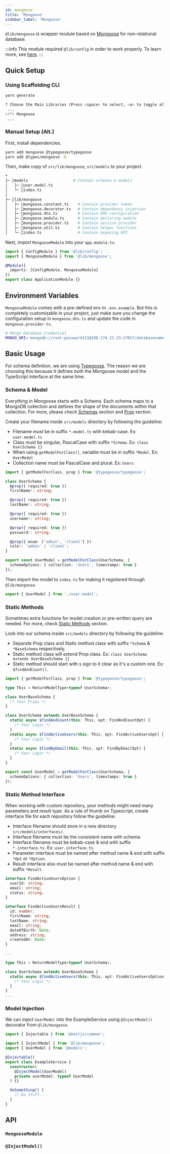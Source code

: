 ```yaml
---
id: mongoose
title: 'Mongoose'
sidebar_label: 'Mongoose'
---
```


`@lib/mongoose` is wrapper module based on [Mongoose](https://github.com/Automattic/mongoose/) for non-relational database.

:::info
This module required `@lib/config` in order to work properly. To learn more, see [here](/docs/nestjs/lib/config).
:::

## Quick Setup

### Using Scaffolding CLI

```bash
yarn generate
```

```bash
? Choose the Main Libraries (Press <space> to select, <a> to toggle all, <i> to invert selection)
 ...
>(*) Mongoose
 ...
```

### Manual Setup (Alt.)

First, install dependencies.

```bash
yarn add mongoose @typegoose/typegoose
yarn add @types/mongoose -D
```

Then, make copy of `src/lib/mongoose`, `src/models` to your project.

```bash
•
├─ 📁models                    # Contain schemas & models
│   ├─ 📄user.model.ts
│   └─ 📄index.ts
│
├─ 📁lib/mongoose
│   ├─ 📄mongoose.constant.ts    # Contain provider token
│   ├─ 📄mongoose.decorator.ts   # Contain dependency injection
│   ├─ 📄mongoose.dto.ts         # Contain ENV configuration
│   ├─ 📄mongoose.module.ts      # Contain declaring module
│   ├─ 📄mongoose.provider.ts    # Contain service provider
│   ├─ 📄mongoose.util.ts        # Contain helper functions
│   └─ 📄index.ts                # Contain exposing API
```

Next, import `MongooseModule` into your `app.module.ts`.

```ts title="src/app.module.ts"
import { ConfigModule } from '@lib/config';
import { MongooseModule } from '@lib/mongoose';

@Module({
  imports: [ConfigModule, MongooseModule]
})
export class ApplicationModule {}
```

## Environment Variables

`MongooseModule` comes with a pre-defined env in `.env.example`. But this is completely customizable in your project, just make sure you change the configuration setup in `mongoose.dto.ts` and update the code in `mongoose.provider.ts`.

```bash title=".env.example"
# Mongo Database Credential
MONGO_URI='mongodb://root:password123@198.174.21.23:27017/databasename'
```

## Basic Usage

For schema definition, we are using [Typegoose](https://github.com/typegoose/typegoose). The reason we are choosing this because it defines both the Mongoose model and the TypeScript interface at the same time.

### Schema & Model

Everything in Mongoose starts with a Schema. Each schema maps to a MongoDB collection and defines the shape of the documents within that collection. For more, please check [Schemas](https://mongoosejs.com/docs/guide.html) section and [Prop](https://typegoose.github.io/typegoose/docs/api/decorators/prop) section.

Create your filename inside `src/models` directory by following the guideline:

- Filename must be in suffix `*.model.ts` with kebab-case. Ex: `user.model.ts`
- Class must be singular, PascalCase with suffix `*Schema`. Ex: `class UserSchema {}`
- When using `getModelForClass()`, variable must be in suffix `*Model`. Ex: `UserModel`
- Collection name must be PascalCase and plural. Ex: `Users`

```ts title="src/models/user.model.ts"
import { getModelForClass, prop } from '@typegoose/typegoose';

class UserSchema {
  @prop({ required: true })
  firstName!: string;

  @prop({ required: true })
  lastName!: string;

  @prop({ required: true })
  username!: string;

  @prop({ required: true })
  password!: string;

  @prop({ enum: ['admin', 'client'] })
  role!: 'admin' | 'client';
}

export const UserModel = getModelForClass(UserSchema, {
  schemaOptions: { collection: 'Users', timestamps: true }
});
```

Then import the model to `index.ts` for making it registered through `@lib/mongoose`.

```ts title="src/models/index.ts"
export { UserModel } from './user.model';
```

### Static Methods

Sometimes extra functions for model creation or pre-written query are needed. For more, check [Static Methods](https://typegoose.github.io/typegoose/docs/guides/quick-start-guide/#static-methods) section.

Look into our schema inside `src/models` directory by following the guideline:

- Separate Prop class and Static method class with suffix `*Schema` & `*BaseSchema` respectively.
- Static method class will extend Prop class. Ex: `class UserSchema extends UserBaseSchema {}`
- Static method should start with `$` sign to it clear as it's a custom one. Ex: `$findAndCount()`.

```ts title="src/models/user.model.ts"
import { getModelForClass, prop } from '@typegoose/typegoose';

type This = ReturnModelType<typeof UserSchema>;

class UserBaseSchema {
  /* Your Props */
}

class UserSchema extends UserBaseSchema {
  static async $findAndCount(this: This, opt: FindAndCountOpt) {
    /* Your Logic */
  }
  static async $findActiveUsers(this: This, opt: FindActiveUsersOpt) {
    /* Your Logic */
  }
  static async $findByEmail(this: This, opt: FindByEmailOpt) {
    /* Your Logic */
  }
}

export const UserModel = getModelForClass(UserSchema, {
  schemaOptions: { collection: 'Users', timestamps: true }
});
```

### Static Method Interface

When working with custom repository, your methods might need many parameters and result type. As a rule of thumb on Typescript, create interface file for each repository follow the guideline:

- Interface filename should store in a new directory `src/models/interfaces/`.
- Interface filename must be the consistent name with schema.
- Interface filename must be kebab-case & end with suffix `*.interface.ts`. Ex: `user.interface.ts`.
- Parameter interface must be named after method name & end with suffix `*Opt` or `*Option`.
- Result interface also must be named after method name & end with suffix `*Result`.

```ts title="src/models/interfaces/user.interface.ts"
interface FindActiveUsersOption {
  userId: string;
  email: string;
  status: string;
}

interface FindActiveUsersResult {
  id: number;
  firstName: string;
  lastName: string;
  email: string;
  dateOfBirth: Date;
  address: string;
  createdAt: Date;
}
```

```ts title="src/models/user.model.ts"
...

type This = ReturnModelType<typeof UserSchema>;

class UserSchema extends UserBaseSchema {
  static async $findActiveUsers(this: This, opt: FindActiveUsersOption): Promise<FindActiveUsersResult> {
    /* Your Logic */
  }
}
...
```

### Model Injection

We can inject `UserModel` into the ExampleService using `@InjectModel()` decorator from `@lib/mongoose`.

```ts title="example.service.ts"
import { Injectable } from '@nestjs/common';

import { InjectModel } from '@lib/mongoose';
import { UserModel } from '@models';

@Injectable()
export class ExampleService {
  constructor(
    @InjectModel(UserModel)
    private userModel: typeof UserModel
  ) {}

  doSomething() {
    // Do stuff...
  }
}
```

## API

### `MongooseModule`

### `@InjectModel()`
